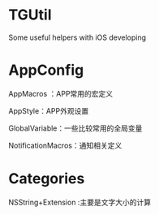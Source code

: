 # TGUtil
Some useful helpers with iOS developing

# AppConfig

AppMacros ：APP常用的宏定义

AppStyle：APP外观设置

GlobalVariable：一些比较常用的全局变量

NotificationMacros：通知相关定义

# Categories

NSString+Extension :主要是文字大小的计算
